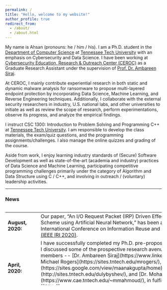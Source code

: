 ```yaml
---
permalink: /
title: "Hello, welcome to my website!"
author_profile: true
redirect_from: 
  - /about/
  - /about.html
---
```


My name is Ahsan (pronouns: he / him / his). I am a Ph.D. student in the [Department of Computer Science](https://www.tntech.edu/engineering/programs/csc/index.php) at [Tennessee Tech University](https://www.tntech.edu/) with an emphasis on Cybersecurity and Data Science. I have been working at [Cybersecurity Education, Research & Outreach Center (CEROC)](https://www.tntech.edu/ceroc/) as a Graduate Research Assistant under the supervision of [Prof. Dr. Ambareen Siraj](https://www.linkedin.com/in/ambareensiraj/).

At CEROC, I mainly contribute experiential research in both static and dynamic malware analysis for ransomware to propose multi-layered
endpoint protection by incorporating Data Science, Machine Learning, and Reverse Engineering techniques. Additionally, I collaborate with the external security researchers in industry, U.S. national labs, and other universities to initiate as well as review the scope of research, perform experimentations, observe its progress, and analyze the empirical findings.

I instruct CSC 1300: Introduction to Problem Solving and Programming C++ at [Tennessee Tech University](https://www.tntech.edu/). I am responsible to develop the class materials, the exam/quiz questions, and the programming assignments/challenges. I also manage the online quizzes and grading of the course.

Aside from work, I enjoy learning industry standards of (Secure) Software Development as well as state-of-the-art (academia and industry) practices of Data Science and Machine Learning, participating competitive programming challenges primarily under the category of Algorithm and Data Structure using C / C++, and involving in outreach / (voluntary) leadership activities.


---

### **News**

<style>
table, tr, td {
    border: none;
}
</style>
<div style="height:250px;overflow:auto;border:0px;border-collapse: collapse;" >
	<table  border="none" style="border:0px;border-collapse: collapse;" rules="none" >
	<colgroup>
       <col span="1" style="width: 12%;">
       <col span="1" style="width: 88%;">
	</colgroup>

<tr><td> <b> August, 2020:</b> </td> <td> Our paper, “An I/O Request Packet (IRP) Driven Effective Ransomware Detection Scheme using Artificial Neural Network,” has been accepted at the IEEE 21st International Conference on Information Reuse and Integration for Data Science <a href="https://homepages.uc.edu/~niunn/IRI20/">(IEEE IRI 2020)</a>.</td></tr>
<tr><td> <b> April, 2020:</b> </td> <td> I have successfully completed my Ph.D. pre-proposal research presentation, where I discussed some of the prospective research avenues with my advisory committee members -- [Dr. Ambareen Siraj](https://www.linkedin.com/in/ambareensiraj/), [Dr. Michael Rogers](https://sites.tntech.edu/mrogers/), [Dr. Maanak Gupta](https://sites.google.com/view/maanakgupta/home), [Dr. Denis Ulybyshev](http://sites.tntech.edu/dulybyshev/), and [Dr. Mohamed Mahmoud](https://www.cae.tntech.edu/~mmahmoud/), in fulfillment of my dissertation. [[Slide]](./assets/presentation/Ahsan_Ayub_Pre_Proposal_Research_Defense_April_14.pdf).</td></tr>
<tr><td><b> February, 2019:</b> </td> <td> I have completed an online certification course on Neural Networks and Deep Learning, offered by [deeplearning.ai](https://www.deeplearning.ai/). [[Certification]](https://www.coursera.org/account/accomplishments/certificate/MX3FZHRR4QNK). </td></tr> 
<tr><td><b> December, 2019:</b> </td> <td> I have been selected to give a technical talk on "CyberAWARE Software Engineering" at [BRAC University](https://www.bracu.ac.bd) on Mon, Dec. 9 and [American International University-Bangladesh (AIUB)](https://www.aiub.edu/) on Wed, Dec. 11. [[Slide]](./assets/presentation/CyberAware_Software_Engineering_Tech_Talk_12_2019.pdf) </td></tr>
<tr><td><b> September, 2019:</b> </td> <td> I have been selected to present a talk on "Encryption and Ciphers Introduction" to mainly Computer Science students at Tennessee Tech University on November 21, 2019. [[Slide]](./assets/presentation/Encryption_Baseline_Course.pdf) </td></tr>
<tr><td><b> June, 2019:</b> </td> <td> I have volunteered at the GenCyber Program at Tennessee Tech University, a week long summer cybersecurity camp for students which has been jointly funded by the National Security Agency (NSA) and the National Science Foundation (NSF). [[LinkedIn]](https://www.linkedin.com/posts/mdahsanayub_cybersecurity-cybersecuritytraining-workforceofthefuture-activity-6550530573415305216-l0bO) </td></tr>
<tr><td><b> June, 2019:</b> </td> <td> [June, 2019] I have completed an online certification course on Machine Learning using Python and R, offered by [Udemy](https://www.udemy.com/). [[Certification]](https://www.udemy.com/certificate/UC-XUH6XNNI/). </td></tr>
</table>
